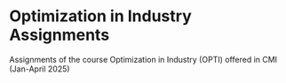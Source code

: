 # Optimization in Industry Assignments

Assignments of the course Optimization in Industry (OPTI) offered in CMI (Jan-April 2025)
